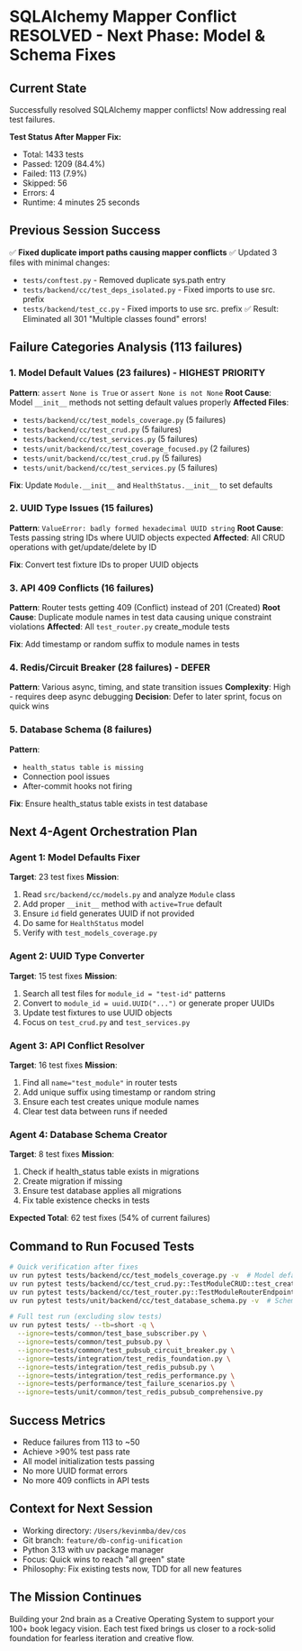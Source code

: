 # SQLAlchemy Mapper Conflict RESOLVED - Next Phase: Model & Schema Fixes

## Current State
Successfully resolved SQLAlchemy mapper conflicts! Now addressing real test failures.

**Test Status After Mapper Fix:**
- Total: 1433 tests
- Passed: 1209 (84.4%)
- Failed: 113 (7.9%)
- Skipped: 56
- Errors: 4
- Runtime: 4 minutes 25 seconds

## Previous Session Success
✅ **Fixed duplicate import paths causing mapper conflicts**
✅ Updated 3 files with minimal changes:
  - `tests/conftest.py` - Removed duplicate sys.path entry
  - `tests/backend/cc/test_deps_isolated.py` - Fixed imports to use src. prefix
  - `tests/backend/test_cc.py` - Fixed imports to use src. prefix
✅ Result: Eliminated all 301 "Multiple classes found" errors!

## Failure Categories Analysis (113 failures)

### 1. Model Default Values (23 failures) - HIGHEST PRIORITY
**Pattern**: `assert None is True` or `assert None is not None`
**Root Cause**: Model `__init__` methods not setting default values properly
**Affected Files**:
- `tests/backend/cc/test_models_coverage.py` (5 failures)
- `tests/backend/cc/test_crud.py` (5 failures)
- `tests/backend/cc/test_services.py` (5 failures)
- `tests/unit/backend/cc/test_coverage_focused.py` (2 failures)
- `tests/unit/backend/cc/test_crud.py` (5 failures)
- `tests/unit/backend/cc/test_services.py` (5 failures)

**Fix**: Update `Module.__init__` and `HealthStatus.__init__` to set defaults

### 2. UUID Type Issues (15 failures)
**Pattern**: `ValueError: badly formed hexadecimal UUID string`
**Root Cause**: Tests passing string IDs where UUID objects expected
**Affected**: All CRUD operations with get/update/delete by ID

**Fix**: Convert test fixture IDs to proper UUID objects

### 3. API 409 Conflicts (16 failures)
**Pattern**: Router tests getting 409 (Conflict) instead of 201 (Created)
**Root Cause**: Duplicate module names in test data causing unique constraint violations
**Affected**: All `test_router.py` create_module tests

**Fix**: Add timestamp or random suffix to module names in tests

### 4. Redis/Circuit Breaker (28 failures) - DEFER
**Pattern**: Various async, timing, and state transition issues
**Complexity**: High - requires deep async debugging
**Decision**: Defer to later sprint, focus on quick wins

### 5. Database Schema (8 failures)
**Pattern**:
- `health_status table is missing`
- Connection pool issues
- After-commit hooks not firing

**Fix**: Ensure health_status table exists in test database

## Next 4-Agent Orchestration Plan

### Agent 1: Model Defaults Fixer
**Target**: 23 test fixes
**Mission**:
1. Read `src/backend/cc/models.py` and analyze `Module` class
2. Add proper `__init__` method with `active=True` default
3. Ensure `id` field generates UUID if not provided
4. Do same for `HealthStatus` model
5. Verify with `test_models_coverage.py`

### Agent 2: UUID Type Converter
**Target**: 15 test fixes
**Mission**:
1. Search all test files for `module_id = "test-id"` patterns
2. Convert to `module_id = uuid.UUID("...")` or generate proper UUIDs
3. Update test fixtures to use UUID objects
4. Focus on `test_crud.py` and `test_services.py`

### Agent 3: API Conflict Resolver
**Target**: 16 test fixes
**Mission**:
1. Find all `name="test_module"` in router tests
2. Add unique suffix using timestamp or random string
3. Ensure each test creates unique module names
4. Clear test data between runs if needed

### Agent 4: Database Schema Creator
**Target**: 8 test fixes
**Mission**:
1. Check if health_status table exists in migrations
2. Create migration if missing
3. Ensure test database applies all migrations
4. Fix table existence checks in tests

**Expected Total**: 62 test fixes (54% of current failures)

## Command to Run Focused Tests
```bash
# Quick verification after fixes
uv run pytest tests/backend/cc/test_models_coverage.py -v  # Model defaults
uv run pytest tests/backend/cc/test_crud.py::TestModuleCRUD::test_create_module_success -v  # UUID & defaults
uv run pytest tests/backend/cc/test_router.py::TestModuleRouterEndpoints::test_create_module_success -v  # API conflicts
uv run pytest tests/unit/backend/cc/test_database_schema.py -v  # Schema

# Full test run (excluding slow tests)
uv run pytest tests/ --tb=short -q \
  --ignore=tests/common/test_base_subscriber.py \
  --ignore=tests/common/test_pubsub.py \
  --ignore=tests/common/test_pubsub_circuit_breaker.py \
  --ignore=tests/integration/test_redis_foundation.py \
  --ignore=tests/integration/test_redis_pubsub.py \
  --ignore=tests/integration/test_redis_performance.py \
  --ignore=tests/performance/test_failure_scenarios.py \
  --ignore=tests/unit/common/test_redis_pubsub_comprehensive.py
```

## Success Metrics
- Reduce failures from 113 to ~50
- Achieve >90% test pass rate
- All model initialization tests passing
- No more UUID format errors
- No more 409 conflicts in API tests

## Context for Next Session
- Working directory: `/Users/kevinmba/dev/cos`
- Git branch: `feature/db-config-unification`
- Python 3.13 with uv package manager
- Focus: Quick wins to reach "all green" state
- Philosophy: Fix existing tests now, TDD for all new features

## The Mission Continues
Building your 2nd brain as a Creative Operating System to support your 100+ book legacy vision. Each test fixed brings us closer to a rock-solid foundation for fearless iteration and creative flow.
